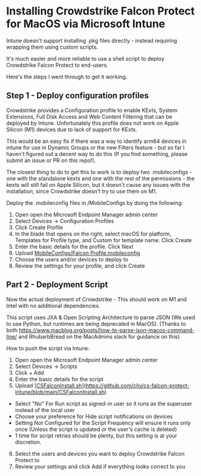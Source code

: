 # Installing Crowdstrike Falcon Protect for MacOS via Microsoft Intune
Intune doesn't support installing .pkg files directly - instead requiring wrapping them using custom scripts.

It's much easier and more reliable to use a shell script to deploy Crowdstrike Falcon Protect to end-users.

Here's the steps I went through to get it working.

## Step 1 - Deploy configuration profiles
Crowdstrike provides a Configuration profile to enable KExts, System Extensions, Full Disk Access and Web Content Filtering that can be deployed by Intune. Unfortunately this profile does not work on Apple Silicon (M1) devices due to lack of support for KExts.

This would be an easy fix if there was a way to identify arm64 devices in intune for use in Dynamic Groups or the new Filters feature - but so far I haven't figured out a decent way to do this (If you find something, please submit an issue or PR on this repo!).

The closest thing to do to get this to work is to deploy two .mobileconfigs - one with the standalone kexts and one with the rest of the permissions - the kexts will still fail on Apple Silicon, but it doesn't cause any issues with the installation, since Crowdstrike doesn't try to use them on M1.

Deploy the .mobileconfig files in /MobileConfigs by doing the following:

1. Open open the Microsoft Endpoint Manager admin center
2. Select Devices -> Configuration Profiles
3. Click Create Profile
4. In the blade that opens on the right, select macOS for platform, Templates for Profile type, and Custom for template name. Click Create
5. Enter the basic details for the profile. Click Next
6. Upload [MobileConfigs/Falcon Profile.mobileconfig](https://supportportal.crowdstrike.com/s/article/ka16T000000wtMWQAY)
7. Choose the users and/or devices to deploy to
8. Review the settings for your profile, and click Create

## Part 2 - Deployment Script

Now the actual deployment of Crowdstrike - This should work on M1 and Intel with no additional dependencies.

This script uses JXA & Open Scripting Architecture to parse JSON (We used to use Python, but runtimes are being deprecated in MacOS). (Thanks to both https://www.macblog.org/posts/how-to-parse-json-macos-command-line/ and RhubarbBread on the MacAdmins slack for guidance on this)

How to push the script via Intune:

1. Open open the Microsoft Endpoint Manager admin center
2. Select Devices -> Scripts
3. Click + Add
4. Enter the basic details for the script
5. Upload [[CSFalconInstall.sh](https://github.com/cliv/cs-falcon-protect-intune?tab=readme-ov-file#:~:text=Upload-,CSFalconInstall.sh,-Select%20%22No%22%20For)](https://github.com/cliv/cs-falcon-protect-intune/blob/main/CSFalconInstall.sh)
* Select "No" For Run script as signed-in user so it runs as the superuser instead of the local user
* Choose your preference for Hide script notifications on devices
* Setting Not Configured for the Script Frequency will ensure it runs only once (Unless the script is updated or the user's cache is deleted)
* 1 time for script retries should be plenty, but this setting is at your discretion.
6. Select the users and devices you want to deploy Crowdstrike Falcon Protect to
7. Review your settings and click Add if everything looks correct to you
